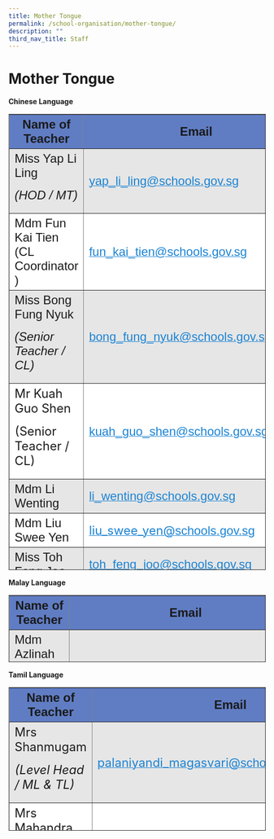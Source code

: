 ```yaml
---
title: Mother Tongue
permalink: /school-organisation/mother-tongue/
description: ""
third_nav_title: Staff
---
```


Mother Tongue
=============

**Chinese Language**

<table border="1" style="box-sizing: inherit; border-collapse: collapse; border-spacing: 0px; max-width: 100%; height: 894px; width: 932px;"><tbody style="box-sizing: inherit;"><tr style="box-sizing: inherit; background: rgb(96, 125, 196); height: 39.5382px;"><td style="box-sizing: inherit; padding: 5px 10px; height: 39.5382px; text-align: center; width: 357px;"><span style="box-sizing: inherit; font-size: 18pt; font-family: arial, helvetica, sans-serif;"><strong style="box-sizing: inherit; font-weight: bold;">Name of Teacher</strong></span></td><td style="box-sizing: inherit; padding: 5px 10px; height: 39.5382px; text-align: center; width: 575px;"><span style="box-sizing: inherit; font-size: 18pt; font-family: arial, helvetica, sans-serif;"><strong style="box-sizing: inherit; font-weight: bold;">Email</strong></span></td></tr><tr style="box-sizing: inherit; background: rgb(230, 230, 230); height: 44px;"><td style="box-sizing: inherit; padding: 5px 10px; height: 44px; width: 357px;"><span style="box-sizing: inherit; font-family: arial, helvetica, sans-serif; font-size: 18pt;">Miss Yap Li Ling</span><p style="box-sizing: inherit; font-size: 1em;"></p><p style="box-sizing: inherit; font-size: 1em;"><span style="box-sizing: inherit; font-size: 18pt;"><em style="box-sizing: inherit;"><span style="box-sizing: inherit; font-family: arial, helvetica, sans-serif;">(HOD / MT)</span></em></span></p></td><td style="box-sizing: inherit; padding: 5px 10px; height: 44px; width: 575px;"><a href="mailto:yap_li_ling@schools.gov.sg" style="box-sizing: inherit; background-color: transparent; transition: all 0.25s ease-in-out 0s; text-decoration: underline; color: rgb(27, 131, 211);"><span style="box-sizing: inherit; font-family: arial, helvetica, sans-serif; font-size: 18pt;">yap_li_ling@schools.gov.sg</span></a></td></tr><tr style="box-sizing: inherit; background: rgb(255, 255, 255); height: 21px;"><td style="box-sizing: inherit; padding: 5px 10px; height: 21px; width: 357px;"><span style="box-sizing: inherit; font-family: arial, helvetica, sans-serif; font-size: 18pt;">Mdm Fun Kai Tien (CL Coordinator )</span></td><td style="box-sizing: inherit; padding: 5px 10px; height: 21px; width: 575px;"><a href="mailto:fun_kai_tien@schools.gov.sg" style="box-sizing: inherit; background-color: transparent; transition: all 0.25s ease-in-out 0s; text-decoration: underline; color: rgb(27, 131, 211);"><span style="box-sizing: inherit; font-family: arial, helvetica, sans-serif; font-size: 18pt; font-weight: inherit;">fun_kai_tien@schools.gov.sg</span></a></td></tr><tr style="box-sizing: inherit; background: rgb(230, 230, 230); height: 44px;"><td style="box-sizing: inherit; padding: 5px 10px; height: 44px; width: 357px;"><span style="box-sizing: inherit; font-family: arial, helvetica, sans-serif; font-size: 18pt;">Miss Bong Fung Nyuk</span><p style="box-sizing: inherit; font-size: 1em;"></p><p style="box-sizing: inherit; font-size: 1em;"><span style="box-sizing: inherit; font-size: 18pt;"><em style="box-sizing: inherit;"><span style="box-sizing: inherit; font-family: arial, helvetica, sans-serif;">(Senior Teacher / CL)</span></em></span></p></td><td style="box-sizing: inherit; padding: 5px 10px; height: 44px; width: 575px;"><a href="mailto:bong_fung_nyuk@schools.gov.sg" style="box-sizing: inherit; background-color: transparent; transition: all 0.25s ease-in-out 0s; text-decoration: underline; color: rgb(27, 131, 211);"><span style="box-sizing: inherit; font-family: arial, helvetica, sans-serif; font-size: 18pt;">bong_fung_nyuk@schools.gov.sg</span></a></td></tr><tr style="box-sizing: inherit; background: rgb(255, 255, 255); height: 21px;"><td style="box-sizing: inherit; padding: 5px 10px; height: 21px; width: 357px;"><span style="box-sizing: inherit; font-size: 18pt;">Mr Kuah Guo Shen</span><p style="box-sizing: inherit; font-size: 1em;"></p><p style="box-sizing: inherit; font-size: 1em;"><span style="box-sizing: inherit; font-size: 18pt;">(Senior Teacher / CL)</span></p></td><td style="box-sizing: inherit; padding: 5px 10px; height: 21px; width: 575px;"><a href="mailto:kuah_guo_shen@schools.gov.sg" style="box-sizing: inherit; background-color: transparent; transition: all 0.25s ease-in-out 0s; text-decoration: underline; color: rgb(27, 131, 211);"><span style="box-sizing: inherit; font-family: arial, helvetica, sans-serif; font-size: 18pt;">kuah_guo_shen@schools.gov.sg</span></a></td></tr><tr style="box-sizing: inherit; background: rgb(230, 230, 230); height: 21px;"><td style="box-sizing: inherit; padding: 5px 10px; height: 21px; width: 357px;"><span style="box-sizing: inherit; font-family: arial, helvetica, sans-serif; font-size: 18pt;">Mdm Li Wenting&nbsp;</span></td><td style="box-sizing: inherit; padding: 5px 10px; height: 21px; width: 575px;"><a href="mailto:li_wenting@schools.gov.sg" style="box-sizing: inherit; background-color: transparent; transition: all 0.25s ease-in-out 0s; text-decoration: underline; color: rgb(27, 131, 211);"><span style="box-sizing: inherit; font-family: arial, helvetica, sans-serif; font-size: 18pt;">li_wenting@schools.gov.sg</span></a></td></tr><tr style="box-sizing: inherit; background: rgb(255, 255, 255); height: 21px;"><td style="box-sizing: inherit; padding: 5px 10px; height: 21px; width: 357px;"><span style="box-sizing: inherit; font-family: arial, helvetica, sans-serif; font-size: 18pt;">Mdm Liu Swee Yen</span></td><td style="box-sizing: inherit; padding: 5px 10px; height: 21px; width: 575px;"><a href="mailto:liu_swee_yen@schools.gov.sg" style="box-sizing: inherit; background-color: transparent; transition: all 0.25s ease-in-out 0s; text-decoration: underline; color: rgb(27, 131, 211);"><span style="box-sizing: inherit; font-size: 18pt;">liu_swee_yen@<span style="box-sizing: inherit; font-family: arial, helvetica, sans-serif; font-size: 18pt;">schools.gov.sg</span></span></a></td></tr><tr style="box-sizing: inherit; background: rgb(230, 230, 230); height: 21px;"><td style="box-sizing: inherit; padding: 5px 10px; height: 21px; width: 357px;"><span style="box-sizing: inherit; font-family: arial, helvetica, sans-serif; font-size: 18pt;">Miss Toh Feng Joo</span></td><td style="box-sizing: inherit; padding: 5px 10px; height: 21px; width: 575px;"><a href="mailto:toh_feng_joo@schools.gov.sg" style="box-sizing: inherit; background-color: transparent; transition: all 0.25s ease-in-out 0s; text-decoration: underline; color: rgb(27, 131, 211);"><span style="box-sizing: inherit; font-family: arial, helvetica, sans-serif; font-size: 18pt;">toh_feng_joo@schools.gov.sg</span></a></td></tr><tr style="box-sizing: inherit; background: rgb(255, 255, 255); height: 26px;"><td style="box-sizing: inherit; padding: 5px 10px; height: 26px; width: 357px;"><span style="box-sizing: inherit; font-family: arial, helvetica, sans-serif; font-size: 18pt;">Mdm Wang Xiao Hua&nbsp;&nbsp;</span></td><td style="box-sizing: inherit; padding: 5px 10px; height: 26px; width: 575px;"><a href="mailto:wang_xiaohua@schools.gov.sg" style="box-sizing: inherit; background-color: transparent; transition: all 0.25s ease-in-out 0s; text-decoration: underline; color: rgb(27, 131, 211);"><span style="box-sizing: inherit; font-family: arial, helvetica, sans-serif; font-size: 18pt;">wang_xiaohua@schools.gov.sg</span></a></td></tr><tr style="box-sizing: inherit; background: rgb(230, 230, 230); height: 21px;"><td style="box-sizing: inherit; padding: 5px 10px; height: 21px; width: 357px;"><span style="box-sizing: inherit; font-family: arial, helvetica, sans-serif; font-size: 18pt;">Mdm Guan Jiajia</span></td><td style="box-sizing: inherit; padding: 5px 10px; height: 21px; width: 575px;"><a href="mailto:guan_jiajia@schools.gov.sg" style="box-sizing: inherit; background-color: transparent; transition: all 0.25s ease-in-out 0s; text-decoration: underline; color: rgb(27, 131, 211);"><span style="box-sizing: inherit; font-family: arial, helvetica, sans-serif; font-size: 18pt;">guan_jiajia@schools.gov.sg</span></a></td></tr><tr style="box-sizing: inherit; background: rgb(255, 255, 255); height: 21px;"><td style="box-sizing: inherit; padding: 5px 10px; height: 21px; width: 357px;"><span style="box-sizing: inherit; font-family: arial, helvetica, sans-serif; font-size: 18pt;">Mdm Yang Xu</span></td><td style="box-sizing: inherit; padding: 5px 10px; height: 21px; width: 575px;"><a href="mailto:yang_xu@schools.gov.sg" style="box-sizing: inherit; background-color: transparent; transition: all 0.25s ease-in-out 0s; text-decoration: underline; color: rgb(27, 131, 211);"><span style="box-sizing: inherit; font-family: arial, helvetica, sans-serif; font-size: 18pt;">yang_xu@schools.gov.sg</span></a></td></tr><tr style="box-sizing: inherit; background: rgb(230, 230, 230); height: 21px;"><td style="box-sizing: inherit; padding: 5px 10px; height: 21px; width: 357px;"><span style="box-sizing: inherit; font-family: arial, helvetica, sans-serif; font-size: 18pt;">Mr Gary Tang</span></td><td style="box-sizing: inherit; padding: 5px 10px; height: 21px; width: 575px;"><a href="mailto:tang_kia_miang_gary@schools.gov.sg" style="box-sizing: inherit; background-color: transparent; transition: all 0.25s ease-in-out 0s; text-decoration: underline; color: rgb(27, 131, 211);"><span style="box-sizing: inherit; font-family: arial, helvetica, sans-serif; font-size: 18pt;">tang_kia_miang_gary@schools.gov.sg</span></a></td></tr><tr style="box-sizing: inherit; background: rgb(255, 255, 255); height: 21px;"><td style="box-sizing: inherit; padding: 5px 10px; height: 21px; width: 357px;"><span style="box-sizing: inherit; font-family: arial, helvetica, sans-serif; font-size: 18pt;">Mdm Teh Swee Sing</span></td><td style="box-sizing: inherit; padding: 5px 10px; height: 21px; width: 575px;"><a href="mailto:teh_swee_sing@schools.gov.sg" style="box-sizing: inherit; background-color: transparent; transition: all 0.25s ease-in-out 0s; text-decoration: underline; color: rgb(27, 131, 211);"><span style="box-sizing: inherit; font-family: arial, helvetica, sans-serif; font-size: 18pt;">teh_swee_sing@schools.gov.sg</span></a></td></tr><tr style="box-sizing: inherit; background: rgb(230, 230, 230); height: 21px;"><td style="box-sizing: inherit; padding: 5px 10px; height: 21px; width: 357px;"><span style="box-sizing: inherit; font-family: arial, helvetica, sans-serif; font-size: 18pt;">Miss Shek Yan Yee</span></td><td style="box-sizing: inherit; padding: 5px 10px; height: 21px; width: 575px;"><a href="mailto:shek_yan_yee@schools.gov.sg" style="box-sizing: inherit; background-color: transparent; transition: all 0.25s ease-in-out 0s; text-decoration: underline; color: rgb(27, 131, 211);"><span style="box-sizing: inherit; font-family: arial, helvetica, sans-serif; font-size: 18pt;">shek_yan_yee@schools.gov.sg</span></a></td></tr><tr style="box-sizing: inherit; background: rgb(255, 255, 255); height: 21px;"><td style="box-sizing: inherit; padding: 5px 10px; height: 21px; width: 357px;"><span style="box-sizing: inherit; font-family: arial, helvetica, sans-serif; font-size: 18pt;">Mdm Priscilla Wong</span></td><td style="box-sizing: inherit; padding: 5px 10px; height: 21px; width: 575px;"><a href="mailto:wong_pei_xin_priscilla@schools.gov.sg" style="box-sizing: inherit; background-color: transparent; transition: all 0.25s ease-in-out 0s; text-decoration: underline; color: rgb(27, 131, 211);"><span style="box-sizing: inherit; font-family: arial, helvetica, sans-serif; font-size: 18pt;">wong_pei_xin_priscilla@schools.gov.sg</span></a></td></tr><tr style="box-sizing: inherit; background: rgb(230, 230, 230); height: 21px;"><td style="box-sizing: inherit; padding: 5px 10px; height: 21px; width: 357px;"><span style="box-sizing: inherit; font-size: 18pt;">Mdm Bai Yi Meng</span></td><td style="box-sizing: inherit; padding: 5px 10px; height: 21px; width: 575px;"><a href="mailto:bai_yimeng@schools.gov.sg" style="box-sizing: inherit; background-color: transparent; transition: all 0.25s ease-in-out 0s; text-decoration: underline; color: rgb(27, 131, 211);"><span style="box-sizing: inherit; font-size: 18pt;">bai_yimeng@<span style="box-sizing: inherit; font-family: arial, helvetica, sans-serif; font-size: 18pt;">schools.gov.sg</span></span></a></td></tr><tr style="box-sizing: inherit; background: rgb(255, 255, 255); height: 21px;"><td style="box-sizing: inherit; padding: 5px 10px; height: 21px; width: 357px;"><span style="box-sizing: inherit; font-family: arial, helvetica, sans-serif; font-size: 18pt;">Mdm Zhao Tingyan</span></td><td style="box-sizing: inherit; padding: 5px 10px; height: 21px; width: 575px;"><a href="mailto:zhao_tingyan@schools.gov.sg" style="box-sizing: inherit; background-color: transparent; transition: all 0.25s ease-in-out 0s; text-decoration: underline; color: rgb(27, 131, 211);"><span style="box-sizing: inherit; font-size: 18pt;">zhao_tingyan@<span style="box-sizing: inherit; font-family: arial, helvetica, sans-serif; font-size: 18pt;">schools.gov.sg</span></span></a></td></tr></tbody></table>

**Malay Language**

<table border="1" width="971" style="box-sizing: inherit; border-collapse: collapse; border-spacing: 0px; max-width: 100%; height: 130px; width: 856.333px;"><tbody style="box-sizing: inherit;"><tr style="box-sizing: inherit; background: rgb(96, 125, 196); height: 34px;"><td style="box-sizing: inherit; padding: 5px 10px; text-align: center; height: 34px; width: 398.219px;"><span style="box-sizing: inherit; font-family: arial, helvetica, sans-serif; font-size: 18pt;"><strong style="box-sizing: inherit; font-weight: bold;">Name of Teacher</strong></span></td><td style="box-sizing: inherit; padding: 5px 10px; text-align: center; height: 34px; width: 457.115px;"><span style="box-sizing: inherit; font-family: arial, helvetica, sans-serif; font-size: 18pt;"><strong style="box-sizing: inherit; font-weight: bold;">Email</strong></span></td></tr><tr style="box-sizing: inherit; background: rgb(230, 230, 230); height: 18.1875px;"><td style="box-sizing: inherit; padding: 5px 10px; height: 10px; width: 398.219px;"><span style="box-sizing: inherit; font-family: arial, helvetica, sans-serif; font-size: 18pt;">Mdm Azlinah Bte Dakarlan</span><p style="box-sizing: inherit; font-size: 1em;"></p><p style="box-sizing: inherit; font-size: 1em;"><span style="box-sizing: inherit; font-size: 18pt;"><em style="box-sizing: inherit;"><span style="box-sizing: inherit; font-family: arial, helvetica, sans-serif;">(HOD / CCE)</span></em></span></p></td><td style="box-sizing: inherit; padding: 5px 10px; height: 10px; width: 457.115px;"><a href="mailto:azlinah_dakarlan@schools.gov.sg" style="box-sizing: inherit; background-color: transparent; transition: all 0.25s ease-in-out 0s; text-decoration: underline; color: rgb(27, 131, 211);"><span style="box-sizing: inherit; font-family: arial, helvetica, sans-serif; font-size: 18pt;">azlinah_dakarlan@schools.gov.sg</span></a></td></tr><tr style="box-sizing: inherit; background: rgb(255, 255, 255); height: 44px;"><td style="box-sizing: inherit; padding: 5px 10px; height: 44px; width: 398.219px;"><span style="box-sizing: inherit; font-family: arial, helvetica, sans-serif; font-size: 18pt;">Mdm Siti Fatimah</span><p style="box-sizing: inherit; font-size: 1em;"></p><p style="box-sizing: inherit; font-size: 1em;"><span style="box-sizing: inherit; font-family: arial, helvetica, sans-serif; font-size: 18pt;">(<em style="box-sizing: inherit;">Senior Teacher / ML)</em></span></p></td><td style="box-sizing: inherit; padding: 5px 10px; height: 44px; width: 457.115px;"><a href="mailto:siti_fatimah_omar_bakri@schools.gov.sg" style="box-sizing: inherit; background-color: transparent; transition: all 0.25s ease-in-out 0s; text-decoration: underline; color: rgb(27, 131, 211);"><span style="box-sizing: inherit; font-family: arial, helvetica, sans-serif; font-size: 18pt;">siti_fatimah_omar_bakri@schools.gov.sg</span></a></td></tr><tr style="box-sizing: inherit; background: rgb(230, 230, 230); height: 21px;"><td style="box-sizing: inherit; padding: 5px 10px; height: 21px; width: 398.219px;"><span style="box-sizing: inherit; font-family: arial, helvetica, sans-serif; font-size: 18pt;">Mdm Zarina Bte Kamaron</span></td><td style="box-sizing: inherit; padding: 5px 10px; height: 21px; width: 457.115px;"><a href="mailto:zarina_kamaron@schools.gov.sg" style="box-sizing: inherit; background-color: transparent; transition: all 0.25s ease-in-out 0s; text-decoration: underline; color: rgb(27, 131, 211);"><span style="box-sizing: inherit; font-family: arial, helvetica, sans-serif; font-size: 18pt;">zarina_kamaron@schools.gov.sg</span></a></td></tr></tbody></table>

**Tamil Language**

<table border="1" width="967" style="box-sizing: inherit; border-collapse: collapse; border-spacing: 0px; max-width: 100%; height: 280px; width: 856.333px;"><tbody style="box-sizing: inherit;"><tr style="box-sizing: inherit; background: rgb(96, 125, 196); height: 35.9653px;"><td style="box-sizing: inherit; padding: 5px 10px; text-align: center; height: 35.9653px; width: 341.01px;"><span style="box-sizing: inherit; font-family: arial, helvetica, sans-serif; font-size: 18pt;"><strong style="box-sizing: inherit; font-weight: bold;">Name of Teacher</strong></span></td><td style="box-sizing: inherit; padding: 5px 10px; text-align: center; height: 35.9653px; width: 514.323px;"><span style="box-sizing: inherit; font-family: arial, helvetica, sans-serif; font-size: 18pt;"><strong style="box-sizing: inherit; font-weight: bold;">Email</strong></span></td></tr><tr style="box-sizing: inherit; background: rgb(230, 230, 230); height: 44px;"><td style="box-sizing: inherit; padding: 5px 10px; height: 44px; width: 341.01px;"><span style="box-sizing: inherit; font-size: 18pt;">Mrs Shanmugam</span><p style="box-sizing: inherit; font-size: 1em;"></p><p style="box-sizing: inherit; font-size: 1em;"><span style="box-sizing: inherit; font-size: 18pt;"><em style="box-sizing: inherit;">(Level Head / ML &amp; TL)</em></span></p></td><td style="box-sizing: inherit; padding: 5px 10px; height: 44px; width: 514.323px;"><a href="mailto:palaniyandi_magasvari@schools.gov.sg" style="box-sizing: inherit; background-color: transparent; transition: all 0.25s ease-in-out 0s; text-decoration: underline; color: rgb(27, 131, 211);"><span style="box-sizing: inherit; font-size: 18pt;">palaniyandi_magasvari@<span style="box-sizing: inherit; font-family: arial, helvetica, sans-serif; font-size: 18pt;">schools.gov.sg</span></span></a></td></tr><tr style="box-sizing: inherit; background: rgb(255, 255, 255); height: 44px;"><td style="box-sizing: inherit; padding: 5px 10px; height: 44px; width: 341.01px;"><span style="box-sizing: inherit; font-size: 18pt;">Mrs Mahandra</span><p style="box-sizing: inherit; font-size: 1em;"></p><p style="box-sizing: inherit; font-size: 1em;"><span style="box-sizing: inherit; font-size: 18pt;"><em style="box-sizing: inherit;">(Senior Teacher / TL)</em></span></p></td><td style="box-sizing: inherit; padding: 5px 10px; height: 44px; width: 514.323px;"><a href="mailto:s_thangachi_ammal@schools.gov.sg" style="box-sizing: inherit; background-color: transparent; transition: all 0.25s ease-in-out 0s; text-decoration: underline; color: rgb(27, 131, 211);"><span style="box-sizing: inherit; font-size: 18pt;">s_thangachi_ammal@<span style="box-sizing: inherit; font-family: arial, helvetica, sans-serif; font-size: 18pt;">schools.gov.sg</span></span></a></td></tr><tr style="box-sizing: inherit; background: rgb(230, 230, 230); height: 21px;"><td style="box-sizing: inherit; padding: 5px 10px; height: 21px; width: 341.01px;"><span style="box-sizing: inherit; font-size: 18pt;">Miss Aneesa Faruvin<br style="box-sizing: inherit;"></span><span style="box-sizing: inherit; font-size: 18pt;">(Subject Head / ICT)</span></td><td style="box-sizing: inherit; padding: 5px 10px; height: 21px; width: 514.323px;"><a href="mailto:aneesa_faruvin_mohd_ibrahim@schools.gov.sg" style="box-sizing: inherit; background-color: transparent; transition: all 0.25s ease-in-out 0s; text-decoration: underline; color: rgb(27, 131, 211);"><span style="box-sizing: inherit; font-size: 18pt;">aneesa_faruvin_mohd_ibrahim@<span style="box-sizing: inherit; font-family: arial, helvetica, sans-serif; font-size: 18pt;">schools.gov.sg</span></span></a></td></tr></tbody></table>